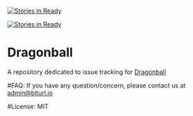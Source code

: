 [![Stories in Ready](https://badge.waffle.io/RumbleFrog/Dragonball.png?label=ready&title=Ready)](https://waffle.io/RumbleFrog/Dragonball)

[![Stories in Ready](https://img.shields.io/badge/php-v7.0.11-brightgreen.svg)](https://dragonball.biturl.io)
# Dragonball
A repository dedicated to issue tracking for [Dragonball](https://dragonball.biturl.io "Dragonball")

#FAQ:
  If you have any question/concern, please contact us at admin@biturl.io
  
#License:
  MIT
